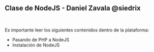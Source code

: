 ## Clase de NodeJS - Daniel Zavala @siedrix
<br />

Es importante leer los siguientes contenidos dentro de la plataforma:

- Pasando de PHP a NodeJS
- Instalación de NodeJS
